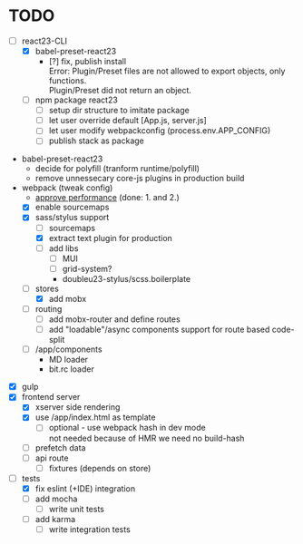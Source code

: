 # TODO

* [ ] react23-CLI
    - [x] babel-preset-react23
        - [?] fix, publish install  
        Error: Plugin/Preset files are not allowed to export objects, only functions.  
        Plugin/Preset did not return an object.
    - [ ] npm package react23
        - [ ] setup dir structure to imitate package
        - [ ] let user override default \[App.js, server.js\]
        - [ ] let user modify webpackconfig (process.env.APP_CONFIG)  
        - [ ] publish stack as package
* babel-preset-react23
    - decide for polyfill (tranform runtime/polyfill)  
    - remove unnessecary core-js plugins in production build
* webpack (tweak config)
    * [approve performance](https://www.codementor.io/drewpowers/high-performance-webpack-config-for-front-end-delivery-90sqic1qa#3-dynamic-imports-for-lazy-loaded-modules)
    (done: 1. and 2.)
    * [x] enable sourcemaps
    * [x] sass/stylus support
        * [ ] sourcemaps
        * [x] extract text plugin for production
        * [ ] add libs
            * [ ] MUI
            * [ ] grid-system?
            * doubleu23-stylus/scss.boilerplate
    * [ ] stores
        * [x] add mobx
    * [ ] routing
        * [ ] add mobx-router and define routes
        * [ ] add "loadable"/async components support for route based code-split
    * [ ] /app/components
        - MD loader
        - bit.rc loader
* [x] gulp
* [x] frontend server
    * [x] xserver side rendering
    * [x] use /app/index.html as template
        * [ ] optional - use webpack hash in dev mode  
        not needed because of HMR we need no build-hash
    * [ ] prefetch data
    * [ ] api route
        * [ ] fixtures (depends on store)
* [ ] tests
    * [x] fix eslint (+IDE) integration
    * [ ] add mocha
        * [ ] write unit tests
    * [ ] add karma
        * [ ] write integration tests
